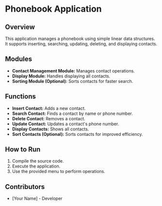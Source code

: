 # Phonebook Application

## Overview
This application manages a phonebook using simple linear data structures. It supports inserting, searching, updating, deleting, and displaying contacts.

## Modules
- **Contact Management Module:** Manages contact operations.
- **Display Module:** Handles displaying all contacts.
- **Sorting Module (Optional):** Sorts contacts for faster search.

## Functions
- **Insert Contact:** Adds a new contact.
- **Search Contact:** Finds a contact by name or phone number.
- **Delete Contact:** Removes a contact.
- **Update Contact:** Updates a contact's phone number.
- **Display Contacts:** Shows all contacts.
- **Sort Contacts (Optional):** Sorts contacts for improved efficiency.

## How to Run
1. Compile the source code.
2. Execute the application.
3. Use the provided menu to perform operations.

## Contributors
- [Your Name] - Developer
